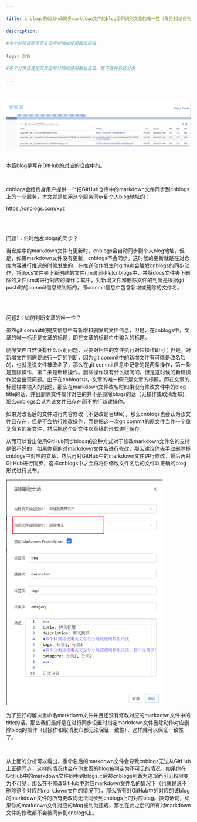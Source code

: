 ```yaml
---

title: cnblogs的GitHub同步markdown文件的blog如何识别文章的唯一性（身份ID如何判定）

description: 

#多个标签请使用英文逗号分隔或使用数组语法

tags: 杂谈

#多个分类请使用英文逗号分隔或使用数组语法，暂不支持多级分类

---
```


<br/>
<br/>

<img src="./2024_9_24_3_cnblogs的GitHub同步markdown文件的blog如何识别文章的唯一性（身份ID如何判定）.assets/截图20240924145645.png" style="zoom:60%;" />

<br/>

<br/>



本篇blog是写在GitHub的对应的仓库中的。

<br/>

cnblogs会给终身用户提供一个把GitHub仓库中的markdown文件同步到cnblogs上的一个服务，本文就是使用这个服务同步到个人blog地址的：

https://cnblogs.com/xyz

<br/>
<br/>

问题1：何时触发blogs的同步？

当仓库中的markdown文件有更新时，cnblogs会自动同步到个人blog地址，但是，如果markdown文件没有更新，cnblogs不会同步。这时候的更新就是在对仓库内容进行推送的时候发生的，在推送动作发生时github会触发cnblogs的同步动作，将docs文件夹下新创建的文件(.md)同步到cnblogs中，并将docs文件夹下删除的文件(.md)进行对应的操作；其中，对新增文件和删除文件的判断是根据git push时的commit信息来判断的，即commit信息中包含新增或删除的文件名。

<br/>

<br/>

问题2：如何判断文章的唯一性？

虽然git commit的提交信息中有新增和删除的文件信息，但是，在cnblogs中，文章的唯一标识是文章的标题，即在文章的标题栏中输入的标题。

删除文件自然没有什么识别问题，只要对相应的文件执行对应操作即可；但是，对新增文件则需要进行一定的判断，因为git commit中的新增文件有可能是改名后的，也就是说文件被改名了，那么在git commit信息中记录的是两条操作，第一条是删除操作，第二条是新建操作。删除操作没有什么疑问的，但是这时候的新建操作就会出现问题。由于在cnblogs中，文章的唯一标识是文章的标题，即在文章的标题栏中输入的标题，那么在markdown文件改名时如果没有修改文件中的blog title的话，并且删除文件操作对应的并不是删除blogs的话（无操作或取消发布），那么cnblogs会认为该文件已存在而不执行新建操作。

如果对改名后的文件进行内容修改（不更改题目title），那么cnblogs也会认为该文件已存在，但是不会执行修改操作，而是把这一次git commit的原文件当作一个重复命名的新文件，然后把这个新文件以草稿的形式进行保存。

从而可以看出使用GitHub同步blogs的这种方式对于修改markdown文件名的支持是很不好的，如果你真的对markdown文件名进行修改，那么建议你先手动删除掉cnblogs中对应的文章，然后再对GitHub中的markdown文件进行修改，最后再对GitHub进行同步，这样cnblogs中才会将将你修改文件名后的文件以正确的blog形式进行发布。



<img src="./2024_9_24_3_cnblogs的GitHub同步markdown文件的blog如何识别文章的唯一性（身份ID如何判定）.assets/截图20240924145855.png" style="zoom:60%;" />

<br/>

为了更好的解决重命名markdown文件并且还没有修改对应的markdown文件中的title的话，那么我们最好是在进行同步设置时指定markdown文件删除动作对应删除blog的操作（误操作和取消发布都无法保证一致性），这样就可以保证一致性了。

<br/>

从上面的分析可以看出，重命名后的markdown文件会导致cnblogs无法从GitHub上正确同步，这样的情况也会在你发表的blog被判定为不可见的情况。如果你在GitHub中的markdown文件同步到blogs上后被cnblogs判断为违规而可见权限变为不可见，那么在不修改GitHub中对应markdown文件名的情况下（也就是说不删除这个对应的markdown文件的情况下），那么所有对GitHub中的对应的该blog的markdown文件的所有更改均无法同步到cnblogs上的对应blog。换句话说，如果你的markdown文件对应的blog被判为违规，那么在此之后的所有对markdown文件的修改都不会被同步到cnblogs上。

<br/>
<br/>




<br/>
<br/>